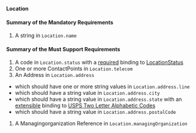 **Location**

#### Summary of the Mandatory Requirements
1.  A  string  in `Location.name`

#### Summary of the Must Support Requirements
1.  A  code  in `Location.status`
with a [required](http://hl7.org/fhir/R4/terminologies.html#required)
 binding to [LocationStatus](http://hl7.org/fhir/ValueSet/location-status|4.0.1)
1. One or more  ContactPoints  in `Location.telecom`
1.  An  Address  in `Location.address`
   - which should have one or more  string values  in `Location.address.line`
   - which should have a  string value  in `Location.address.city`
   - which should have a  string value  in `Location.address.state`
with an [extensible](http://hl7.org/fhir/R4/terminologies.html#extensible)
 binding to [USPS Two Letter Alphabetic Codes](ValueSet-us-core-usps-state.html)
   - which should have a  string value  in `Location.address.postalCode`
1.  A Managingorganization Reference  in `Location.managingOrganization`
